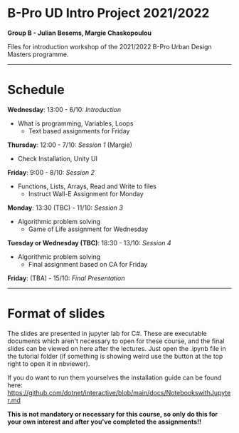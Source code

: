 # B-Pro UD Intro Project 2021/2022
__Group B - Julian Besems, Margie Chaskopoulou__

Files for introduction workshop of the 2021/2022 B-Pro Urban Design Masters programme.

----
# Schedule
__Wednesday__: 13:00 - 6/10: _Introduction_
- What is programming, Variables, Loops
    - Text based assignments for Friday

__Thursday__: 12:00 - 7/10: _Session 1_ (Margie)
- Check Installation, Unity UI  

__Friday__: 9:00 - 8/10: _Session 2_
- Functions, Lists, Arrays, Read and Write to files
    - Instruct Wall-E Assignment for Monday

__Monday__: 13:30 (TBC) - 11/10: _Session 3_
- Algorithmic problem solving
    - Game of Life assignment for Wednesday

__Tuesday or Wednesday (TBC)__: 18:30 - 13/10: _Session 4_
- Algorithmic problem solving
    - Final assignment based on CA for Friday

__Friday__: (TBA) - 15/10: _Final Presentation_

---

# Format of slides
The slides are presented in jupyter lab for C#. These are executable documents which aren't necessary to open for these course, and the final slides can be viewed on here after the lectures. Just open the .ipynb file in the tutorial folder (if something is showing weird use the button at the top right to open it in nbviewer). 

If you do want to run them yourselves the installation guide can be found here:
https://github.com/dotnet/interactive/blob/main/docs/NotebookswithJupyter.md

__This is not mandatory or necessary for this course, so only do this for your own interest and after you've completed the assignments!!__

